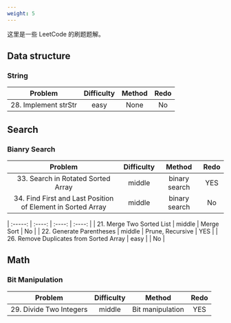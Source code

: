 ```yaml
---
weight: 5
---
```


这里是一些 LeetCode 的刷题题解。

## Data structure

### String
| Problem | Difficulty | Method | Redo |
| :-----: | :----: | :----: | :----: |
| 28. Implement strStr | easy | None | No |


## Search

### Bianry Search

| Problem | Difficulty | Method | Redo |
| :-----: | :----: | :----: | :----: |
| 33. Search in Rotated Sorted Array | middle | binary search | YES |
| 34. Find First and Last Position of Element in Sorted Array | middle | binary search | No |








| :-----: | :----: | :----: | :----: |
| 21. Merge Two Sorted List | middle | Merge Sort | No |
| 22. Generate Parentheses | middle | Prune, Recursive | YES |
| 26. Remove Duplicates from Sorted Array | easy |  | No |

## Math

### Bit Manipulation

| Problem | Difficulty | Method | Redo |
| :-----: | :----: | :----: | :----: |
| 29. Divide Two Integers | middle | Bit manipulation | YES |
